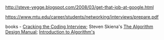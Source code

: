http://steve-yegge.blogspot.com/2008/03/get-that-job-at-google.html

https://www.mtu.edu/career/students/networking/interviews/prepare.pdf

books - <u>Cracking the Coding Interview</u>; Steven Skiena's <u>The Algorithm Design Manual</u>; <u>Introduction to Algorithm's</u>

